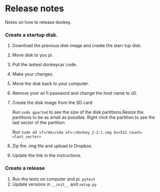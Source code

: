 # Release notes
Notes on how to release donkey.

### Create a startup disk.


1. Download the previous disk image and create the starr tup disk.
2. Move disk to you pi. 
3. Pull the lastest donkeycar code. 
4. Make your changes.  
5. Move the disk back to your computer.
6. Remove your wi fi password and change the host name to d2.
7. Create the disk image from the SD card

    Run `sudo gparted` to see the size of the disk partitions.Resize the partitions
    to be as small as possible. Right click the partition to see the last sector of the partition. 
    
    Run `sudo dd if=/dev/sda of=~/donkey_2-2-1.img bs=512 count=<last_sector>` 

8. Zip the .img file and upload to Dropbox. 
9. Update the link in the instructions.
 
### Create a release 

1. Run the tests on computer and pi. `pytest`
2. Update versions in `__init__` and `setup.py`
